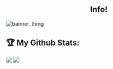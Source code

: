 <h2 align="center">Info!</h2>

<p align="center">

  ![banner_thing](https://komarev.com/ghpvc/?username=port770&color=brightgreen)
  
</p>

## :trophy: My Github Stats:

<div>
<a href="https://github-readme-stats.vercel.app/api?username=port770&theme=tokyonight">
  <img  align="left" src="https://github-readme-stats.vercel.app/api?username=port770&count_private=true&show_icons=true&theme=tokyonight" />
</a>
<a href="https://github-readme-stats.vercel.app/api/top-langs/?username=port770&hide=php&theme=tokyonight">
  <img align="left" src="https://github-readme-stats.vercel.app/api/top-langs/?username=port770&hide=php&theme=tokyonight" />
</a>
</div>
